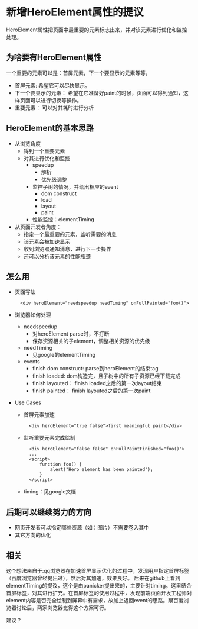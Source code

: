 # 新增HeroElement属性的提议

HeroElement属性把页面中最重要的元素标志出来，并对该元素进行优化和监控处理。

## 为啥要有HeroElement属性

一个重要的元素可以是：首屏元素，下一个要显示的元素等等。

- 首屏元素: 希望它可以尽快显示。
- 下一个要显示的元素： 希望在它准备好paint的时候，页面可以得到通知，这样页面可以进行切换等操作。
- 重要元素： 可以对其耗时进行分析

## HeroElement的基本思路

- 从浏览角度
	- 得到一个重要元素
	- 对其进行优化和监控
		- speedup
			- 解析
			- 优先级调整
		- 监控子树的情况，并给出相应的event
			- dom construct
			- load
			- layout
			- paint
		- 性能监控：elementTiming
- 从页面开发者角度：
	- 指定一个最重要的元素，监听需要的消息
	- 该元素会被加速显示
	- 收到浏览器通知消息，进行下一步操作
	- 还可以分析该元素的性能瓶颈
## 怎么用

- 页面写法

		<div heroElement="needspeedup needTiming" onFullPainted="foo()">

- 浏览器如何处理
	- needspeedup
		- 对heroElement parse时，不打断
		- 保存资源相关的子element，调整相关资源的优先级
	- needTiming
		- 见google的elementTiming
	- events
		- finish dom construct: parse到heroElement的结束tag
		- finish loaded: dom构造完，且子树中的所有子资源已经下载完成
		- finish layouted： finish loaded之后的第一次layout结束
		- finish painted： finish layouted之后的第一次paint
- Use Cases
	- 首屏元素加速

			<div heroElement="true false">first meaningful paint</div>

	- 监听重要元素完成绘制

			<div heroElement="false false" onFullPaintFinished="foo()">
			...
			<script>
				function foo() {
					alert("Hero element has been painted");
				}
			</script>
	- timing：见google文档

## 后期可以继续努力的方向
- 网页开发者可以指定哪些资源（如：图片）不需要卷入其中
- 其它方向的优化

## 相关

这个想法来自于:qq浏览器在加速首屏显示优化的过程中，发现用户指定首屏标签（百度浏览器曾经提出过），然后对其加速，效果良好。 后来在github上看到elementTiming的提议，这个是由panicker提出来的，主要针对timing。这里结合首屏标签，对其进行扩充。在首屏标签的使用过程中，发现前端页面开发工程师对element内容是否完全绘制到屏幕中有需求，故加上返回event的思路。跟百度浏览器讨论后，两家浏览器觉得这个方案可行。

建议？